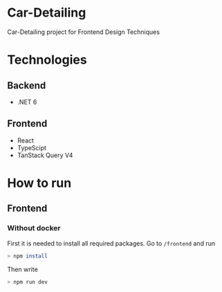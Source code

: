 # Car-Detailing
Car-Detailing project for Frontend Design Techniques

# Technologies
## Backend
- .NET 6

## Frontend
- React
- TypeScipt
- TanStack Query V4

# How to run
## Frontend
### Without docker
First it is needed to install all required packages. Go to `/frontend` and run
```bash
> npm install
```
Then write
```bash
> npm run dev
```
